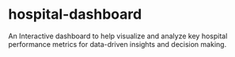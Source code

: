 # hospital-dashboard
An Interactive dashboard to help visualize and analyze key hospital performance metrics for data-driven insights and decision making.
